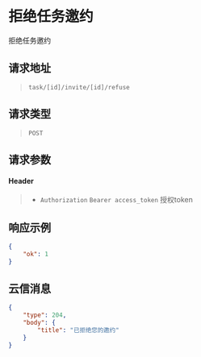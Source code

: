 # 拒绝任务邀约

拒绝任务邀约

## 请求地址

> `task/[id]/invite/[id]/refuse`

## 请求类型

> `POST`

## 请求参数

#### Header

> - `Authorization` `Bearer access_token` 授权token

## 响应示例

```json
{
    "ok": 1
}
```

## 云信消息

```json
{
    "type": 204,
    "body": {
        "title": "已拒绝您的邀约"
    }
}
```
